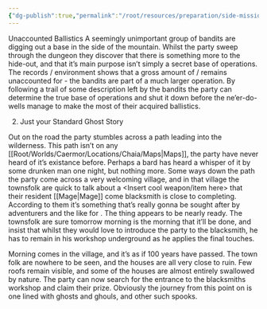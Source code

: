 ```yaml
---
{"dg-publish":true,"permalink":"/root/resources/preparation/side-missions/"}
---
```


Unaccounted Ballistics
A seemingly unimportant group of bandits are digging out a base in the side of the mountain. Whilst the party sweep through the dungeon they discover that there is something more to the hide-out, and that it’s main purpose isn’t simply a secret base of operations. The records / environment shows that a gross amount of <rare metal> / <explosive ore> remains unaccounted for - the bandits are part of a much larger operation. By following a trail of some description left by the bandits the party can determine the true base of operations and shut it down before the ne’er-do-wells manage to make the most of their acquired ballistics.

2. Just your Standard Ghost Story

Out on the road the party stumbles across a path leading into the wilderness. This path isn’t on any [[Root/Worlds/Caermor/Locations/Chaia/Maps\|Maps]], the party have never heard of it’s existance before. Perhaps a bard has heard a whisper of it by some drunken man one night, but nothing more. Some ways down the path the party come across a very welcoming village, and in that village the townsfolk are quick to talk about a <Insert cool weapon/item here> that their resident [[Mage\|Mage]] come blacksmith is close to completing. According to them it’s something that’s really gonna be sought after by adventurers and the like for <insert unique reason here>. The thing appears to be nearly ready. The townsfolk are sure tomorrow morning is the morning that it’ll be done, and insist that whilst they would love to introduce the party to the blacksmith, he has to remain in his workshop underground as he applies the final touches. 

Morning comes in the village, and it’s as if 100 years have passed. The town folk are nowhere to be seen, and the houses are all very close to ruin. Few roofs remain visible, and some of the houses are almost entirely swallowed by nature. The party can now search for the entrance to the blacksmiths workshop and claim their prize. Obviously the journey from this point on is one lined with ghosts and ghouls, and other such spooks.